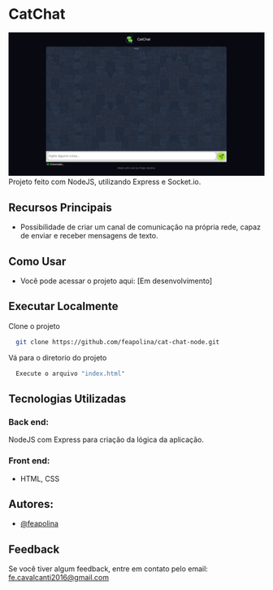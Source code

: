 # CatChat
![Imagem do meu projeto](./img.png)
 Projeto feito com NodeJS, utilizando Express e Socket.io.

## Recursos Principais
- Possibilidade de criar um canal de comunicação na própria rede, capaz de enviar e receber mensagens de texto.

## Como Usar
- Você pode acessar o projeto aqui:
  [Em desenvolvimento]

## Executar Localmente

Clone o projeto

```bash
  git clone https://github.com/feapolina/cat-chat-node.git
```

Vá para o diretorio do projeto

```bash
  Execute o arquivo "index.html"
```


## Tecnologias Utilizadas

### Back end:
NodeJS com Express para criação da lógica da aplicação.

### Front end:
- HTML, CSS


## Autores:

- [@feapolina](https://github.com/feapolina)

## Feedback

Se você tiver algum feedback, entre em contato pelo email: fe.cavalcanti2016@gmail.com
